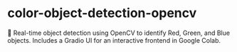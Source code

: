 # color-object-detection-opencv
🎨 Real-time object detection using OpenCV to identify Red, Green, and Blue objects. Includes a Gradio UI for an interactive frontend in Google Colab.
